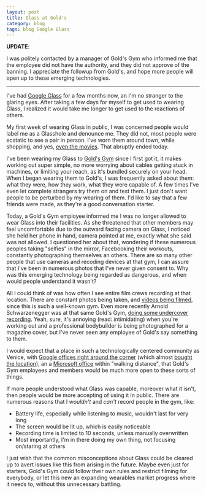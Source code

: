 ```yaml
---
layout: post
title: Glass at Gold's
category: blog
tags: blog Google Glass
---
```


**UPDATE**:

I was politely contacted by a manager of Gold's Gym who informed me that the employee did not have the authority, and they did not approve of the banning. I appreciate the followup from Gold's, and hope more people will open up to these emerging technologies.

- - -

I've had [Google Glass](//www.google.com/glass/) for a few months now, an I'm no stranger to the glaring eyes. After taking a few days for myself to get used to wearing Glass, I realized it would take me longer to get used to the reactions of others.

My first week of wearing Glass in public, I was concerned people would label me as a Glasshole and denounce me. They did not, most people were ecstatic to see a pair in person. I've worn them around town, while shopping, and yes, [even the movies](//www.theverge.com/2014/1/21/5331748/google-glass-wearing-movie-patron-questioned-for-piracy). That abruptly ended today.

I've been wearing my Glass to [Gold's Gym](//www.goldsgym.com/) since I first got it, it makes working out super simple, no more worrying about cables getting stuck in machines, or limiting your reach, as it's bundled securely on your head. When I began wearing them to Gold's, I was frequently asked about them: what they were, how they work, what they were capable of. A few times I've even let complete strangers try them on and test them. I just don't want people to be perturbed by my wearing of them. I'd like to say that a few friends were made, as they're a good conversation starter.

Today, a Gold's Gym employee informed me I was no longer allowed to wear Glass into their facilities. As she threatened that other members may feel uncomfortable due to the outward facing camera on Glass, I noticed she held her phone in hand, camera pointed at me, exactly what she said was not allowed. I questioned her about that, wondering if these numerous peoples taking "selfies" in the mirror, Facebooking their workouts, constantly photographing themselves an others. There are so many other people that use cameras and recoding devices at that gym, I can assure that I've been in numerous photos that I've never given consent to. Why was this emerging technology being regarded as dangerous, and when would people understand it wasn't?

All I could think of was how often I see entire film crews recording at that location. There are constant photos being taken, and [videos being filmed](//www.youtube.com/results?search_query=golds%20gym), since this is such a well-known gym. Even more recently Arnold Schwarzenegger was at that same Gold's Gym, [doing some undercover recording](//www.huffingtonpost.com/2014/01/21/arnold-schwarzenegger-reddit-ama_n_4640304.html). Yeah, sure, it's annoying (read: intimidating) when you're working out and a professional bodybuilder is being photographed for a magazine cover, but I've never seen any employee of Gold's say something to them.

I would expect that a place in such a technologically centered community as Venice, with [Google offices right around the corner](//www.google.com/maps/preview/place/Google+Los+Angeles) (which almost [bought the location](//www.laweekly.com/informer/2012/05/15/confirmed-google-will-take-over-golds-gym-in-venice-plus-170000-square-feet-of-surrounding-real-estate)), an a [Microsoft office](//www.yovenice.com/2012/11/12/microsoft-is-moving-to-venice-beach/) within "walking distance", that Gold's Gym employees and members would be much more open to these sorts of things.

If more people understood what Glass was capable, moreover what it isn't, then people would be more accepting of using it in public. There are numerous reasons that I *wouldn't* and *can't* record people in the gym, like:

* Battery life, especially while listening to music, wouldn't last for very long
* The screen would be lit up, which is easily noticeable
* Recording time is limited to 10 seconds, unless manually overwritten
* Most importantly, I'm in there doing my own thing, not focusing on/staring at others

I just wish that the common misconceptions about Glass could be cleared up to avert issues like this from arising in the future. Maybe even just for starters, Gold's Gym could follow their own rules and restrict filming for everybody, or let this new an expanding wearables market progress where it needs to, without this unnecessary battling.
